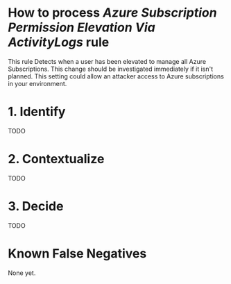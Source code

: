 # How to process *Azure Subscription Permission Elevation Via ActivityLogs* rule
This rule Detects when a user has been elevated to manage all Azure Subscriptions. This change should be investigated immediately if it isn't planned. This setting could allow an attacker access to Azure subscriptions in your environment.

# 1. Identify
TODO

# 2. Contextualize
TODO

# 3. Decide
TODO

# Known False Negatives
None yet.
